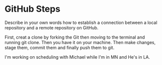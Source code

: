 # GitHub Steps

Describe in your own words how to establish a connection between a local repository and a remote repository on GitHub.

First, creat a clone by forking the Git then moving to the terminal and running git clone. Then you have it on your machine. Then make changes, stage them, commit them and finally push them to git. 

I'm working on scheduling with Michael while I'm in MN and He's in LA. 